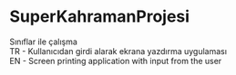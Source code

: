 # SuperKahramanProjesi
Sınıflar ile çalışma                                                    
TR - Kullanıcıdan girdi alarak ekrana yazdırma uygulaması                                             
EN - Screen printing application with input from the user                         
